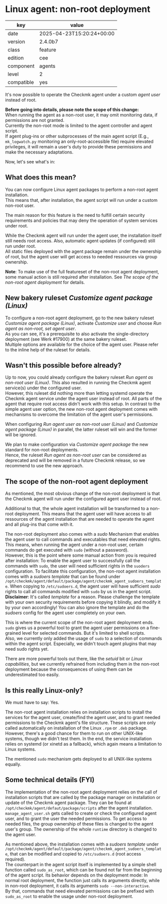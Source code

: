 [//]: # (werk v2)
# Linux agent: non-root deployment

key        | value
---------- | ---
date       | 2025-04-23T15:20:24+00:00
version    | 2.4.0b7
class      | feature
edition    | cee
component  | agents
level      | 2
compatible | yes

It's now possible to operate the Checkmk agent under a custom _agent user_ instead of root.

__Before going into details, please note the scope of this change:__\
When running the agent as a non-root user, it may omit monitoring data, if permissions are not granted.\
Currently the non-root mode is limited to the agent controller and agent script.\
If agent plug-ins or other subprocesses of the main agent script (E.g., `mk_logwatch.py` monitoring an only-root-accessible file) require elevated privileges, it will remain a user's duty to provide these permissions and make the necessary adaptations.

Now, let's see what's in:

## What does this mean?
You can now configure Linux agent packages to perform a non-root agent installation.\
This means that, after installation, the agent script will run under a custom non-root user.

The main reason for this feature is the need to fulfill certain security requirements and policies
that may deny the operation of system services under root.

While the Checkmk agent will run under the agent user, the installation itself still needs root access.
Also, automatic agent updates (if configured) still run under root.\
All static files deployed with the agent package remain under the ownership of root, but the agent user
will get access to needed ressources via group ownership.

__Note__: To make use of the full featureset of the non-root agent deployment, some manual action is still
required after installation. See _The scope of the non-root agent deployment_ for details.

## New bakery ruleset _Customize agent package (Linux)_
To configure a non-root agent deployment, go to the new bakery ruleset _Customize agent package (Linux)_,
activate _Customize user_ and choose _Run agent as non-root, set agent user_.\
As you can see, it's a prerequisite to also activate the single-directory deployment (see Werk #17900)
at the same bakery ruleset.\
Multiple options are available for the choice of the agent user. Please refer to the inline help of the ruleset for details.

## Wasn't this possible before already?
Up to now, you could already configure the bakery ruleset _Run agent as non-root user (Linux)_.
This also resulted in running the Checkmk agent service(s) under the configured user.\
However, this ruleset did nothing more than letting systemd operate the Checkmk agent service under
the agent user instead of root. All parts of the agent that require root access didn't work with this setup.
In contrast to the simple agent user option, the new non-root agent deployment comes with mechanisms to
overcome the limitation of the agent user's permissions.

When configuring _Run agent user as non-root user (Linux)_ and _Customize agent package (Linux)_ in parallel,
the latter ruleset will win and the former will be ignored.

We plan to make configuration via _Customize agent package_ the new standard for non-root deployments.\
Hence, the ruleset _Run agent as non-root user_ can be considered as deprecated and will be removed
in a future Checkmk release, so we recommend to use the new approach.

## The scope of the non-root agent deployment
As mentioned, the most obvious change of the non-root deployment is that the Checkmk agent will run
under the configured agent user instead of root.

Additional to that, the whole agent installation will be transformed to a non-root deployment. This means
that the agent user will have access to all ressources of the agent installation that are needed to
operate the agent and all plug-ins that come with it.

The non-root deployment also comes with a _sudo_ Mechanism that enables the agent user to call commands
and executables that need elevated rights. This means, when running the agent under a non-root user, certain
commands do get executed with `sudo` (without a password).\
However, this is the point where some manual action from you is required after installation:
To enable the agent user to successfully call the commands with `sudo`, the user will need sufficient rights
in the `suoders` configuration. To facilitate this configuration, the non-root agent installation comes with
a _sudoers template_ that can be found under `/opt/checkmk/agent/default/package/agent/checkmk_agent_sudoers_template`.
When copying to `/etc/sudoers.d`, the agent user will have sufficient _sudo_ rights to call all commands modified
with `sudo` by us in the agent script.\
__Disclaimer__: It's called _template_ for a reason. Please challenge the template with your own security
requirements before copying it blindly, and modify it by your own accordingly!
You can also ignore the template and do the _sudoers_ config for the agent user completely on your own.

This is where the current scope of the non-root agent deployment ends.\
`sudo` gives us a powerful tool to grant the agent user permissions on a fine-grained level for selected
commands. But it's limited to shell scripts.\
Also, we currently only added the usage of `sudo` to a selection of commands within the agent script.
Especially, we didn't touch agent plugins that may need sudo rights yet.

There are more powerful tools out there, like the _setuid_ bit or _Linux capabilities_, but we currently
refrained from including them in the non-root deployment because the consequences of using them can be
underestimated too easily.

## Is this really Linux-only?
We must have to say: Yes.

The non-root agent installation relies on installation scripts to install the services for the agent user,
create/find the agent user, and to grant needed permissions to the Checkmk agent's file structure.
These scripts are only called automatically on installation of the Linux `.rpm` or `.deb` package.\
However, there's a good chance for them to run on other UNIX-like systems, though we didn't test them.
In the end, the service installation relies on systemd (or xinetd as a fallback), which again means a
limitation to Linux systems.

The mentioned `sudo` mechanism gets deployed to all UNIX-like systems equally.

## Some technical details (FYI)
The implementation of the non-root agent deployment relies on the call of installation scripts that
are called by the package manager on installation or update of the Checkmk agent package. They can be
found at `/opt/checkmk/agent/defaut/package/scripts` after the agent installation.\
`manage_agent_user.sh` gets called to create or check the configured agent user, and to grant the user
the needed permissions. To get access to needed files, the group ownership of these files is changed
to the agent user's group. The ownership of the whole `runtime` directory is changed to the agent user.

As mentioned above, the installation comes with a _sudoers template_ under
`/opt/checkmk/agent/default/package/agent/checkmk_agent_sudoers_template`, that can be modified
and copied to `/etc/sudoers.d` (root access required).\
The counterpart in the agent script itself is implemented by a simple shell
function called `sudo_as_root`, which can be found not far from the beginning of the agent script.
Its behavior depends on the deployment mode: In normal root deployment, the function just calls its
arguments directly, while in non-root deployment, it calls its arguments `sudo --non-interactive`.\
By that, commands that need elevated permissions can be prefixed with `sudo_as_root` to enable the
usage under non-root deployment.

